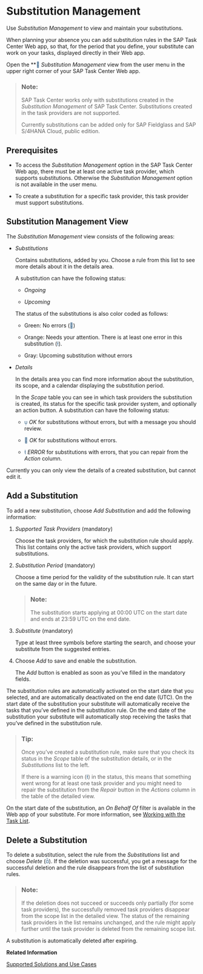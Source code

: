 <!-- loiobef9b2d6ec6a4c6f858e936fcdf9a4c5 -->

<link rel="stylesheet" type="text/css" href="../css/sap-icons.css"/>

# Substitution Management

Use *Substitution Management* to view and maintain your substitutions.

When planning your absence you can add substitution rules in the SAP Task Center Web app, so that, for the period that you define, your substitute can work on your tasks, displayed directly in their Web app.

Open the **<span style="color:#346187;"><span class="SAP-icons"></span></span> *Substitution Management* view from the user menu in the upper right corner of your SAP Task Center Web app.

> ### Note:  
> SAP Task Center works only with substitutions created in the *Substitution Management* of SAP Task Center. Substitutions created in the task providers are not supported.
> 
> Currently substitutions can be added only for SAP Fieldglass and SAP S/4HANA Cloud, public edition.



<a name="loiobef9b2d6ec6a4c6f858e936fcdf9a4c5__section_hts_1wb_svb"/>

## Prerequisites

-   To access the *Substitution Management* option in the SAP Task Center Web app, there must be at least one active task provider, which supports substitutions. Otherwise the *Substitution Management* option is not available in the user menu.

-   To create a substitution for a specific task provider, this task provider must support substitutions.




<a name="loiobef9b2d6ec6a4c6f858e936fcdf9a4c5__section_g5r_fyb_svb"/>

## Substitution Management View

The *Substitution Management* view consists of the following areas:

-   *Substitutions*

    Contains substitutions, added by you. Choose a rule from this list to see more details about it in the details area.

    A substitution can have the following status:

    -   *Ongoing*

    -   *Upcoming*


    The status of the substitutions is also color coded as follows:

    -   Green: No errors \(<span style="color:#346187;"><span class="SAP-icons"></span></span>\)

    -   Orange: Needs your attention. There is at least one error in this substitution \(<span style="color:#346187;"><span class="SAP-icons"></span></span>\).

    -   Gray: Upcoming substitution without errors


-   *Details*

    In the details area you can find more information about the substitution, its scope, and a calendar displaying the substitution period.

    In the *Scope* table you can see in which task providers the substitution is created, its status for the specific task provider system, and optionally an action button. A substitution can have the following status:

    -   <span style="color:#346187;"><span class="SAP-icons"></span></span> *OK* for substitutions without errors, but with a message you should review.

    -   <span style="color:#346187;"><span class="SAP-icons"></span></span> *OK* for substitutions without errors.

    -   <span style="color:#346187;"><span class="SAP-icons"></span></span> *ERROR* for substitutions with errors, that you can repair from the *Action* column.



Currently you can only view the details of a created substitution, but cannot edit it.



<a name="loiobef9b2d6ec6a4c6f858e936fcdf9a4c5__section_i3t_lhz_gwb"/>

## Add a Substitution

To add a new substitution, choose *Add Substitution* and add the following information:

1.  *Supported Task Providers* \(mandatory\)

    Choose the task providers, for which the substitution rule should apply. This list contains only the active task providers, which support substitutions.

2.  *Substitution Period* \(mandatory\)

    Choose a time period for the validity of the substitution rule. It can start on the same day or in the future.

    > ### Note:  
    > The substitution starts applying at 00:00 UTC on the start date and ends at 23:59 UTC on the end date.

3.  *Substitute* \(mandatory\)

    Type at least three symbols before starting the search, and choose your substitute from the suggested entries.

4.  Choose *Add* to save and enable the substitution.

    The *Add* button is enabled as soon as you’ve filled in the mandatory fields.


The substitution rules are automatically activated on the start date that you selected, and are automatically deactivated on the end date \(UTC\). On the start date of the substitution your substitute will automatically receive the tasks that you’ve defined in the substitution rule. On the end date of the substitution your substitute will automatically stop receiving the tasks that you’ve defined in the substitution rule.

> ### Tip:  
> Once you’ve created a substitution rule, make sure that you check its status in the *Scope* table of the substitution details, or in the *Substitutions* list to the left.
> 
> If there is a warning icon \(<span style="color:#346187;"><span class="SAP-icons"></span></span>\) in the status, this means that something went wrong for at least one task provider and you might need to repair the substitution from the *Repair* button in the *Actions* column in the table of the detailed view.

On the start date of the substitution, an *On Behalf Of* filter is available in the Web app of your substitute. For more information, see [Working with the Task List](working-with-the-task-list-fe4a8b3.md).



<a name="loiobef9b2d6ec6a4c6f858e936fcdf9a4c5__section_oys_rhz_gwb"/>

## Delete a Substitution

To delete a substitution, select the rule from the *Substitutions* list and choose *Delete* \(<span style="color:#346187;"><span class="SAP-icons"></span></span>\). If the deletion was successful, you get a message for the successful deletion and the rule disappears from the list of substitution rules.

> ### Note:  
> If the deletion does not succeed or succeeds only partially \(for some task providers\), the successfully removed task providers disappear from the scope list in the detailed view. The status of the remaining task providers in the list remains unchanged, and the rule might apply further until the task provider is deleted from the remaining scope list.

A substitution is automatically deleted after expiring.

**Related Information**  


[Supported Solutions and Use Cases](../10-what-is/supported-solutions-and-use-cases-758209c.md "Review the list of the supported solutions and use cases in SAP Task Center.")

